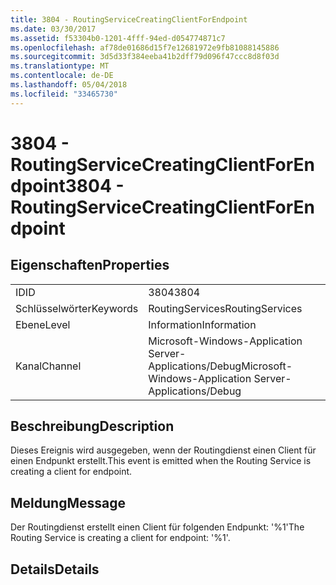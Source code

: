 ```yaml
---
title: 3804 - RoutingServiceCreatingClientForEndpoint
ms.date: 03/30/2017
ms.assetid: f53304b0-1201-4fff-94ed-d054774871c7
ms.openlocfilehash: af78de01686d15f7e12681972e9fb81088145886
ms.sourcegitcommit: 3d5d33f384eeba41b2dff79d096f47ccc8d8f03d
ms.translationtype: MT
ms.contentlocale: de-DE
ms.lasthandoff: 05/04/2018
ms.locfileid: "33465730"
---
```

# <a name="3804---routingservicecreatingclientforendpoint"></a><span data-ttu-id="00585-102">3804 - RoutingServiceCreatingClientForEndpoint</span><span class="sxs-lookup"><span data-stu-id="00585-102">3804 - RoutingServiceCreatingClientForEndpoint</span></span>
## <a name="properties"></a><span data-ttu-id="00585-103">Eigenschaften</span><span class="sxs-lookup"><span data-stu-id="00585-103">Properties</span></span>  
  
|||  
|-|-|  
|<span data-ttu-id="00585-104">ID</span><span class="sxs-lookup"><span data-stu-id="00585-104">ID</span></span>|<span data-ttu-id="00585-105">3804</span><span class="sxs-lookup"><span data-stu-id="00585-105">3804</span></span>|  
|<span data-ttu-id="00585-106">Schlüsselwörter</span><span class="sxs-lookup"><span data-stu-id="00585-106">Keywords</span></span>|<span data-ttu-id="00585-107">RoutingServices</span><span class="sxs-lookup"><span data-stu-id="00585-107">RoutingServices</span></span>|  
|<span data-ttu-id="00585-108">Ebene</span><span class="sxs-lookup"><span data-stu-id="00585-108">Level</span></span>|<span data-ttu-id="00585-109">Information</span><span class="sxs-lookup"><span data-stu-id="00585-109">Information</span></span>|  
|<span data-ttu-id="00585-110">Kanal</span><span class="sxs-lookup"><span data-stu-id="00585-110">Channel</span></span>|<span data-ttu-id="00585-111">Microsoft-Windows-Application Server-Applications/Debug</span><span class="sxs-lookup"><span data-stu-id="00585-111">Microsoft-Windows-Application Server-Applications/Debug</span></span>|  
  
## <a name="description"></a><span data-ttu-id="00585-112">Beschreibung</span><span class="sxs-lookup"><span data-stu-id="00585-112">Description</span></span>  
 <span data-ttu-id="00585-113">Dieses Ereignis wird ausgegeben, wenn der Routingdienst einen Client für einen Endpunkt erstellt.</span><span class="sxs-lookup"><span data-stu-id="00585-113">This event is emitted when the Routing Service is creating a client for endpoint.</span></span>  
  
## <a name="message"></a><span data-ttu-id="00585-114">Meldung</span><span class="sxs-lookup"><span data-stu-id="00585-114">Message</span></span>  
 <span data-ttu-id="00585-115">Der Routingdienst erstellt einen Client für folgenden Endpunkt: '%1'</span><span class="sxs-lookup"><span data-stu-id="00585-115">The Routing Service is creating a client for endpoint: '%1'.</span></span>  
  
## <a name="details"></a><span data-ttu-id="00585-116">Details</span><span class="sxs-lookup"><span data-stu-id="00585-116">Details</span></span>
